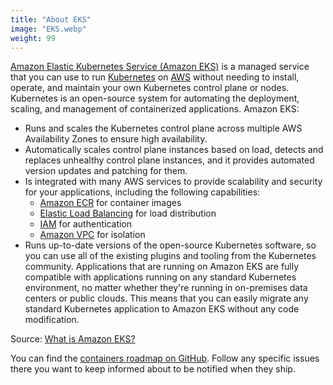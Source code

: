 ```yaml
---
title: "About EKS"
image: "EKS.webp"
weight: 99
---
```


[Amazon Elastic Kubernetes Service (Amazon EKS)](https://aws.amazon.com/eks/) is a managed service that you can use to run [Kubernetes](https://kubernetes.io/) on [AWS](https://aws.amazon.com/) without needing to install, operate, and maintain your own Kubernetes control plane or nodes. Kubernetes is an open-source system for automating the deployment, scaling, and management of containerized applications. Amazon EKS:

* Runs and scales the Kubernetes control plane across multiple AWS Availability Zones to ensure high availability.
* Automatically scales control plane instances based on load, detects and replaces unhealthy control plane instances, and it provides automated version updates and patching for them.
* Is integrated with many AWS services to provide scalability and security for your applications, including the following capabilities:
  * [Amazon ECR](https://aws.amazon.com/ecr/) for container images
  * [Elastic Load Balancing](https://aws.amazon.com/elasticloadbalancing/) for load distribution
  * [IAM](https://aws.amazon.com/iam/) for authentication
  * [Amazon VPC](https://aws.amazon.com/vpc/) for isolation
* Runs up-to-date versions of the open-source Kubernetes software, so you can use all of the existing plugins and tooling from the Kubernetes community. Applications that are running on Amazon EKS are fully compatible with applications running on any standard Kubernetes environment, no matter whether they're running in on-premises data centers or public clouds. This means that you can easily migrate any standard Kubernetes application to Amazon EKS without any code modification.

Source: [What is Amazon EKS?](https://docs.aws.amazon.com/eks/latest/userguide/what-is-eks.html)

You can find the [containers roadmap on GitHub](https://github.com/aws/containers-roadmap). Follow any specific issues there you want to keep informed about to be notified when they ship.
